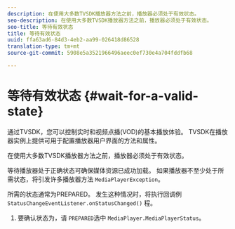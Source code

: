 ```yaml
---
description: 在使用大多数TVSDK播放器方法之前，播放器必须处于有效状态。
seo-description: 在使用大多数TVSDK播放器方法之前，播放器必须处于有效状态。
seo-title: 等待有效状态
title: 等待有效状态
uuid: ffa63ad6-84d3-4eb2-aa99-026418d86528
translation-type: tm+mt
source-git-commit: 5908e5a3521966496aeec0ef730e4a704fddfb68

---
```



# 等待有效状态 {#wait-for-a-valid-state}

通过TVSDK，您可以控制实时和视频点播(VOD)的基本播放体验。 TVSDK在播放器实例上提供可用于配置播放器用户界面的方法和属性。

在使用大多数TVSDK播放器方法之前，播放器必须处于有效状态。

等待播放器处于正确状态可确保媒体资源已成功加载。 如果播放器不至少处于所需状态，将引发许多播放器方法 `MediaPlayerException`。

所需的状态通常为PREPARED。 发生这种情况时，将执行回调例 `StatusChangeEventListener.onStatusChanged()` 程。

1. 要确认状态为，请 `PREPARED`选中 `MediaPlayer.MediaPlayerStatus`。
